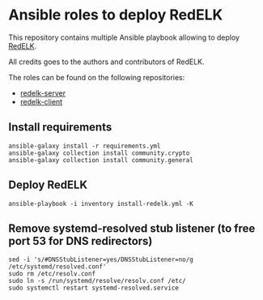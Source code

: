 # Ansible roles to deploy RedELK

This repository contains multiple Ansible playbook allowing to deploy [RedELK](https://github.com/outflanknl/RedELK/).

All credits goes to the authors and contributors of RedELK.

The roles can be found on the following repositories:
- [redelk-server](https://github.com/fastlorenzo/redelk-server)
- [redelk-client](https://github.com/fastlorenzo/redelk-client)

## Install requirements

```
ansible-galaxy install -r requirements.yml
ansible-galaxy collection install community.crypto
ansible-galaxy collection install community.general
```

## Deploy RedELK

```
ansible-playbook -i inventory install-redelk.yml -K
```

## Remove systemd-resolved stub listener (to free port 53 for DNS redirectors)

```
sed -i 's/#DNSStubListener=yes/DNSStubListener=no/g /etc/systemd/resolved.conf'
sudo rm /etc/resolv.conf
sudo ln -s /run/systemd/resolve/resolv.conf /etc/
sudo systemctl restart systemd-resolved.service
```

